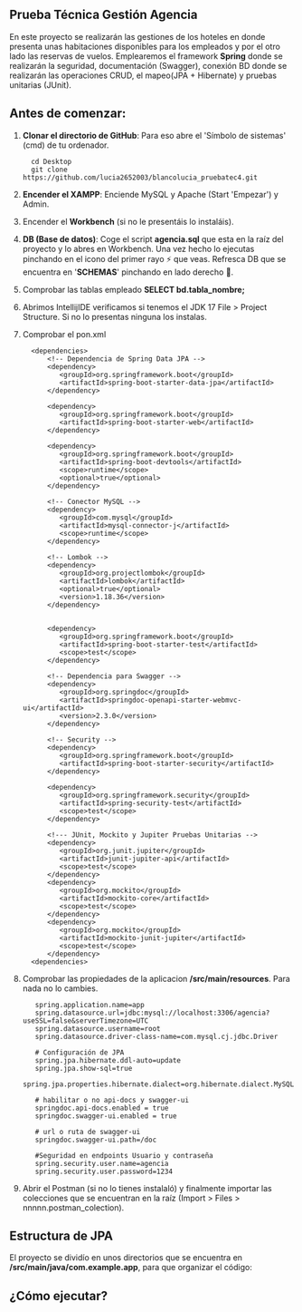 ## **Prueba Técnica Gestión Agencia**

En este proyecto se realizarán las gestiones de los hoteles en donde presenta unas habitaciones disponibles para los empleados y por el otro lado
las reservas de vuelos. Emplearemos el framework **Spring** donde se realizarán la seguridad, documentación (Swagger), 
conexión BD donde se realizarán las operaciones CRUD, el mapeo(JPA + Hibernate) y pruebas unitarias (JUnit).

## Antes de comenzar:

1. **Clonar el directorio de GitHub**: Para eso abre el 'Símbolo de sistemas' (cmd) de tu ordenador.
    ```
      cd Desktop
      git clone https://github.com/lucia2652003/blancolucia_pruebatec4.git
    ```

2. **Encender el XAMPP**: Enciende MySQL y Apache (Start 'Empezar') y Admin.
 
3. Encender el **Workbench** (si no le presentáis lo instaláis).
 
4. **DB (Base de datos)**: Coge el script **agencia.sql** que esta en la raíz del proyecto y lo abres en Workbench.
   Una vez hecho lo ejecutas pinchando en el icono del primer rayo :zap: que veas. Refresca
   DB que se encuentra en '**SCHEMAS**' pinchando en lado derecho :arrows_counterclockwise:.
 
5. Comprobar las tablas empleado **SELECT bd.tabla_nombre;**

6. Abrimos IntellijIDE verificamos si tenemos el JDK 17 File > Project Structure. Si no lo presentas 
   ninguna los instalas.

7. Comprobar el pon.xml
   ````
     <dependencies>
		 <!-- Dependencia de Spring Data JPA -->
		 <dependency>
			<groupId>org.springframework.boot</groupId>
			<artifactId>spring-boot-starter-data-jpa</artifactId>
		 </dependency>

		 <dependency>
			<groupId>org.springframework.boot</groupId>
			<artifactId>spring-boot-starter-web</artifactId>
		 </dependency>

		 <dependency>
			<groupId>org.springframework.boot</groupId>
			<artifactId>spring-boot-devtools</artifactId>
			<scope>runtime</scope>
			<optional>true</optional>
		 </dependency>

		 <!-- Conector MySQL -->
		 <dependency>
			<groupId>com.mysql</groupId>
			<artifactId>mysql-connector-j</artifactId>
			<scope>runtime</scope>
		 </dependency>

		 <!-- Lombok -->
		 <dependency>
			<groupId>org.projectlombok</groupId>
			<artifactId>lombok</artifactId>
			<optional>true</optional>
			<version>1.18.36</version>
		 </dependency>


		 <dependency>
			<groupId>org.springframework.boot</groupId>
			<artifactId>spring-boot-starter-test</artifactId>
			<scope>test</scope>
		 </dependency>

		 <!-- Dependencia para Swagger -->
		 <dependency>
			<groupId>org.springdoc</groupId>
			<artifactId>springdoc-openapi-starter-webmvc-ui</artifactId>
			<version>2.3.0</version>
		 </dependency>

		 <!-- Security -->
		 <dependency>
			<groupId>org.springframework.boot</groupId>
			<artifactId>spring-boot-starter-security</artifactId>
		 </dependency>

		 <dependency>
			<groupId>org.springframework.security</groupId>
			<artifactId>spring-security-test</artifactId>
			<scope>test</scope>
		 </dependency>

		 <!--- JUnit, Mockito y Jupiter Pruebas Unitarias -->
		 <dependency>
			<groupId>org.junit.jupiter</groupId>
			<artifactId>junit-jupiter-api</artifactId>
			<scope>test</scope>
		 </dependency>
		 <dependency>
			<groupId>org.mockito</groupId>
			<artifactId>mockito-core</artifactId>
			<scope>test</scope>
		 </dependency>
		 <dependency>
			<groupId>org.mockito</groupId>
			<artifactId>mockito-junit-jupiter</artifactId>
			<scope>test</scope>
		 </dependency>
     <dependencies>
   ````
 
8. Comprobar las propiedades de la aplicacion **/src/main/resources**. Para nada no lo cambies.
    ````
       spring.application.name=app
       spring.datasource.url=jdbc:mysql://localhost:3306/agencia?useSSL=false&serverTimezone=UTC
       spring.datasource.username=root
       spring.datasource.driver-class-name=com.mysql.cj.jdbc.Driver

       # Configuración de JPA
       spring.jpa.hibernate.ddl-auto=update
       spring.jpa.show-sql=true
       spring.jpa.properties.hibernate.dialect=org.hibernate.dialect.MySQL8Dialect

       # habilitar o no api-docs y swagger-ui
       springdoc.api-docs.enabled = true
       springdoc.swagger-ui.enabled = true

       # url o ruta de swagger-ui
       springdoc.swagger-ui.path=/doc

       #Seguridad en endpoints Usuario y contraseña
       spring.security.user.name=agencia
       spring.security.user.password=1234
    `````
9. Abrir el Postman (si no lo tienes instalaló) y finalmente 
 importar las colecciones que se encuentran en la raíz (Import > Files > nnnnn.postman_colection).

## Estructura de JPA

El proyecto se dividío en unos directorios que se encuentra en 
**/src/main/java/com.example.app**, para que organizar el código:

  

## ¿Cómo ejecutar?
